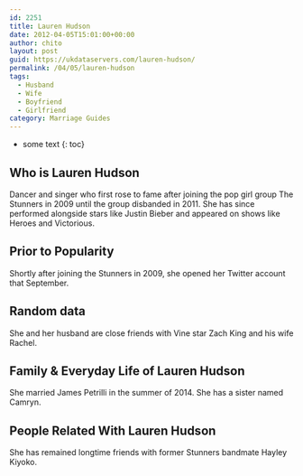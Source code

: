 ```yaml
---
id: 2251
title: Lauren Hudson
date: 2012-04-05T15:01:00+00:00
author: chito
layout: post
guid: https://ukdataservers.com/lauren-hudson/
permalink: /04/05/lauren-hudson
tags:
  - Husband
  - Wife
  - Boyfriend
  - Girlfriend
category: Marriage Guides
---
```


* some text
{: toc}
          
          
## Who is  Lauren Hudson
                  
                  
                  
Dancer and singer who first rose to fame after joining the pop girl group The Stunners in 2009 until the group disbanded in 2011. She has since performed alongside stars like Justin Bieber and appeared on shows like Heroes and Victorious.
                  
                
                
                
## Prior to Popularity 
                  
                  
                  
Shortly after joining the Stunners in 2009, she opened her Twitter account that September.
                  
                
                
                
## Random data 
                  
                  
                  
She and her husband are close friends with Vine star Zach King and his wife Rachel.
                  
                
                
                
## Family & Everyday Life of Lauren Hudson
                  
                  
                  
She married James Petrilli in the summer of 2014. She has a sister named Camryn.
                  
                
                
                
## People Related With  Lauren Hudson
                  
                  
                  
She has remained longtime friends with former Stunners bandmate Hayley Kiyoko.
                  
                
              
            
          
          
          
    
    
  
